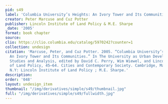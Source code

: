 ```yaml
---
pid: s49
label: 'Columbia University’s Heights: An Ivory Tower and Its Communities '
creator: Peter Marcuse and Cuz Potter
publisher: Lincoln Institute of Land Policy & M.E. Sharpe
_date: '2005'
format: book chapter
source:
clio: https://clio.columbia.edu/catalog/5970242?counter=1
collection: undesign
citation: 'Marcuse, Peter, and Cuz Potter. 2005. “Columbia University’s Heights :
  An Ivory Tower and Its Communities.” In The University as Urban Developer: Case
  Studies and Analysis, edited by David C. Perry, Wim Wiewel, and Lincoln Institute
  of Land Policy, 45–64. Cities and Contemporary Society. Cambridge, Mass. : Armonk,
  N.Y: Lincoln Institute of Land Policy ; M.E. Sharpe.'
description:
order: '048'
layout: undesign_item
thumbnail: "/img/derivatives/simple/s49/thumbnail.jpg"
full: "/img/derivatives/simple/s49/fullwidth.jpg"
---
```

